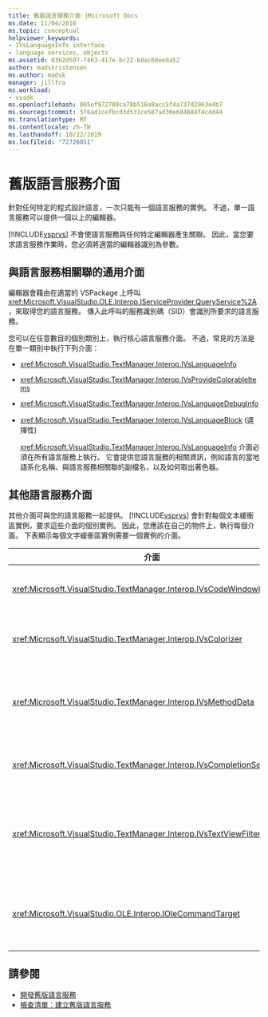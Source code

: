 ```yaml
---
title: 舊版語言服務介面 |Microsoft Docs
ms.date: 11/04/2016
ms.topic: conceptual
helpviewer_keywords:
- IVsLanguageInfo interface
- language services, objects
ms.assetid: 03b2d507-f463-417e-bc22-bdac68eeda52
author: madskristensen
ms.author: madsk
manager: jillfra
ms.workload:
- vssdk
ms.openlocfilehash: 065ef972709ca78b516a9acc5f4a737d2963e4b7
ms.sourcegitcommit: 5f6ad1cefbcd3d531ce587ad30e684684f4c4d44
ms.translationtype: MT
ms.contentlocale: zh-TW
ms.lasthandoff: 10/22/2019
ms.locfileid: "72726851"
---
```

# <a name="legacy-language-service-interfaces"></a>舊版語言服務介面
針對任何特定的程式設計語言，一次只能有一個語言服務的實例。 不過，單一語言服務可以提供一個以上的編輯器。

 [!INCLUDE[vsprvs](../../code-quality/includes/vsprvs_md.md)] 不會使語言服務與任何特定編輯器產生關聯。 因此，當您要求語言服務作業時，您必須將適當的編輯器識別為參數。

## <a name="common-interfaces-associated-with-language-services"></a>與語言服務相關聯的通用介面
 編輯器會藉由在適當的 VSPackage 上呼叫 <xref:Microsoft.VisualStudio.OLE.Interop.IServiceProvider.QueryService%2A>，來取得您的語言服務。 傳入此呼叫的服務識別碼（SID）會識別所要求的語言服務。

 您可以在任意數目的個別類別上，執行核心語言服務介面。 不過，常見的方法是在單一類別中執行下列介面：

- <xref:Microsoft.VisualStudio.TextManager.Interop.IVsLanguageInfo>

- <xref:Microsoft.VisualStudio.TextManager.Interop.IVsProvideColorableItems>

- <xref:Microsoft.VisualStudio.TextManager.Interop.IVsLanguageDebugInfo>

- <xref:Microsoft.VisualStudio.TextManager.Interop.IVsLanguageBlock> (選擇性)

  <xref:Microsoft.VisualStudio.TextManager.Interop.IVsLanguageInfo> 介面必須在所有語言服務上執行。 它會提供您語言服務的相關資訊，例如語言的當地語系化名稱、與語言服務相關聯的副檔名，以及如何取出著色器。

## <a name="additional-language-service-interfaces"></a>其他語言服務介面
 其他介面可與您的語言服務一起提供。 [!INCLUDE[vsprvs](../../code-quality/includes/vsprvs_md.md)] 會針對每個文本緩衝區實例，要求這些介面的個別實例。 因此，您應該在自己的物件上，執行每個介面。 下表顯示每個文字緩衝區實例需要一個實例的介面。

|介面|描述|
|---------------|-----------------|
|<xref:Microsoft.VisualStudio.TextManager.Interop.IVsCodeWindowManager>|管理程式碼視窗裝飾，例如下拉式列。 您可以使用 <xref:Microsoft.VisualStudio.TextManager.Interop.IVsLanguageInfo.GetCodeWindowManager%2A> 方法來取得此介面。 每個程式碼視窗都有一個 <xref:Microsoft.VisualStudio.TextManager.Interop.IVsCodeWindowManager>。|
|<xref:Microsoft.VisualStudio.TextManager.Interop.IVsColorizer>|Colorizes 語言關鍵字和分隔符號。 您可以使用 <xref:Microsoft.VisualStudio.TextManager.Interop.IVsLanguageInfo.GetColorizer%2A> 方法來取得此介面。 <xref:Microsoft.VisualStudio.TextManager.Interop.IVsColorizer> 會在繪製時呼叫。 避免在 <xref:Microsoft.VisualStudio.TextManager.Interop.IVsColorizer> 或效能可能造成的計算密集型工作。|
|<xref:Microsoft.VisualStudio.TextManager.Interop.IVsMethodData>|提供 IntelliSense 參數工具提示。 當語言服務辨識出指出應該顯示方法資料的字元（例如左括弧）時，它會呼叫 <xref:Microsoft.VisualStudio.TextManager.Interop.IVsMethodTipWindow.SetMethodData%2A> 方法，以通知文本視圖語言服務已準備好顯示參數資訊工具提示。 然後，文字視圖會使用 <xref:Microsoft.VisualStudio.TextManager.Interop.IVsMethodData> 介面的方法來取得顯示工具提示所需的資訊，然後再呼叫語言服務。|
|<xref:Microsoft.VisualStudio.TextManager.Interop.IVsCompletionSet>|提供 IntelliSense 語句完成。 當語言服務準備好要顯示完成清單時，它會在文字視圖上呼叫 <xref:Microsoft.VisualStudio.TextManager.Interop.IVsTextView.UpdateCompletionStatus%2A> 方法。 然後，文字視圖會使用 <xref:Microsoft.VisualStudio.TextManager.Interop.IVsCompletionSet> 物件上的方法來回呼語言服務。|
|<xref:Microsoft.VisualStudio.TextManager.Interop.IVsTextViewFilter>|允許使用命令處理常式修改文本視圖。 您在其中執行 <xref:Microsoft.VisualStudio.TextManager.Interop.IVsTextViewFilter> 介面的類別，也必須執行 <xref:Microsoft.VisualStudio.OLE.Interop.IOleCommandTarget> 介面。 文字視圖會藉由查詢傳遞至 <xref:Microsoft.VisualStudio.TextManager.Interop.IVsTextView.AddCommandFilter%2A> 方法的 <xref:Microsoft.VisualStudio.OLE.Interop.IOleCommandTarget> 物件，來抓取 <xref:Microsoft.VisualStudio.TextManager.Interop.IVsTextViewFilter> 物件。 每個視圖應該都有一個 <xref:Microsoft.VisualStudio.TextManager.Interop.IVsTextViewFilter> 物件。|
|<xref:Microsoft.VisualStudio.OLE.Interop.IOleCommandTarget>|攔截使用者在程式碼視窗中輸入的命令。 監視 <xref:Microsoft.VisualStudio.OLE.Interop.IOleCommandTarget> 執行的輸出，以提供自訂完成資訊和修改視圖<br /><br /> 若要將您的 <xref:Microsoft.VisualStudio.OLE.Interop.IOleCommandTarget> 物件傳遞至文字視圖，請呼叫 <xref:Microsoft.VisualStudio.TextManager.Interop.IVsTextView.AddCommandFilter%2A>。|

## <a name="see-also"></a>請參閱
- [開發舊版語言服務](../../extensibility/internals/developing-a-legacy-language-service.md)
- [檢查清單︰建立舊版語言服務](../../extensibility/internals/checklist-creating-a-legacy-language-service.md)